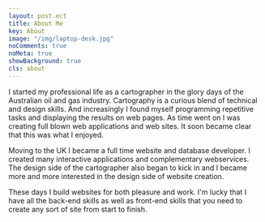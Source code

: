 ```yaml
---
layout: post.ect
title: About Me
key: About
image: "/img/laptop-desk.jpg"
noComments: true
noMeta: true
showBackground: true
cls: about
---
```

I started my professional life as a cartographer in the glory days of the Australian oil and gas industry. Cartography is a curious blend of technical and design skills. And increasingly I found myself programming repetitive tasks and displaying the results on web pages. As time went on I was creating full blown web applications and web sites. It soon became clear that this was what I enjoyed.

Moving to the UK I became a full time website and database developer. I created many interactive applications and complementary webservices. The design side of the cartographer also began to kick in and I became more and more interested in the design side of website creation.

These days I build websites for both pleasure and work. I'm lucky that I have all the back-end skills as well as front-end skills that you need to create any sort of site from start to finish.

